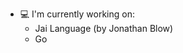 <!--![GitHub WidgetBox](https://github-widgetbox.vercel.app/api/profile?username=geox25&data=followers,repositories,stars,commits&theme=darkmode)
![GitHub WidgetBox](https://github-widgetbox.vercel.app/api/skills?languages=cpp,kotlin,java,c,html,css,js,lua,json,yaml,bash&theme=darkmode)
-->
- 💻 I'm currently working on:
  - Jai Language (by Jonathan Blow)
  - Go

 
<!--![alt text](https://raw.githubusercontent.com/egonelbre/gophers/refs/heads/master/.thumb/icon/gotham-3x.png)

<!--
![Github Statistics](https://github-readme-stats.vercel.app/api?username=geox25&theme=dark)

![Language Statistics](https://github-readme-stats.vercel.app/api/top-langs/?username=geox25&theme=dark&layout=compact)
-->

